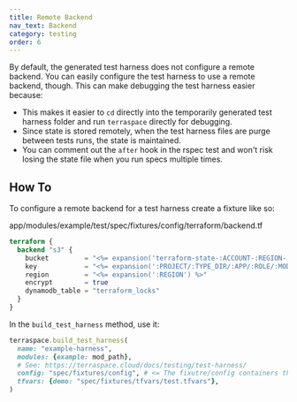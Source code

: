 ```yaml
---
title: Remote Backend
nav_text: Backend
category: testing
order: 6
---
```


By default, the generated test harness does not configure a remote backend. You can easily configure the test harness to use a remote backend, though. This can make debugging the test harness easier because:

* This makes it easier to `cd` directly into the temporarily generated test harness folder and run `terraspace` directly for debugging.
* Since state is stored remotely, when the test harness files are purge between tests runs, the state is maintained.
* You can comment out the `after` hook in the rspec test and won't risk losing the state file when you run specs multiple times.

## How To

To configure a remote backend for a test harness create a fixture like so:

app/modules/example/test/spec/fixtures/config/terraform/backend.tf

```terraform
terraform {
  backend "s3" {
    bucket         = "<%= expansion('terraform-state-:ACCOUNT-:REGION-:ENV') %>"
    key            = "<%= expansion(':PROJECT/:TYPE_DIR/:APP/:ROLE/:MOD_NAME/:ENV/:EXTRA/:REGION/terraform.tfstate') %>"
    region         = "<%= expansion(':REGION') %>"
    encrypt        = true
    dynamodb_table = "terraform_locks"
  }
}
```

In the `build_test_harness` method, use it:

```ruby
terraspace.build_test_harness(
  name: "example-harness",
  modules: {example: mod_path},
  # See: https://terraspace.cloud/docs/testing/test-harness/
  config: "spec/fixtures/config", # <= The fixutre/config containers the terraform/backend.tf
  tfvars: {demo: "spec/fixtures/tfvars/test.tfvars"},
)
```

